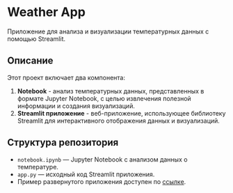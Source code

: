 # Weather App

Приложение для анализа и визуализации температурных данных с помощью Streamlit.

## Описание

Этот проект включает два компонента:

1. **Notebook** - анализ температурных данных, представленных в формате Jupyter Notebook, с целью извлечения полезной информации и создания визуализаций.
2. **Streamlit приложение** - веб-приложение, использующее библиотеку Streamlit для интерактивного отображения данных и визуализаций.

## Структура репозитория

- `notebook.ipynb` — Jupyter Notebook с анализом данных о температуре.
- `app.py` — исходный код Streamlit приложения.
- Пример развернутого приложения доступен по [ссылке](https://weatherapp-mhnoy9gajyjmecuiuppzus.streamlit.app).
